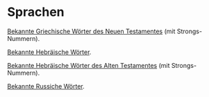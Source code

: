 # Sprachen

[Bekannte Griechische Wörter des Neuen Testamentes](https://rawgit.com/ReneNyffenegger/Sprachen/master/Griechisch-Neues-Testament-bekannt.html) (mit Strongs-Nummern).

[Bekannte Hebräische Wörter](https://rawgit.com/ReneNyffenegger/Sprachen/master/Hebr%C3%A4isch-bekannt.html).

[Bekannte Hebräische Wörter des Alten Testamentes](https://rawgit.com/ReneNyffenegger/Sprachen/master/Hebr%C3%A4isch-Altes-Testament-bekannt.html) (mit Strongs-Nummern).

[Bekannte Russiche Wörter](https://rawgit.com/ReneNyffenegger/Sprachen/master/Russisch-bekannt.html).
